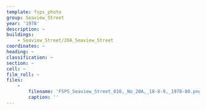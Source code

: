 ```yaml
---
template: fsps_photo
group: Seaview_Street
year: '1978'
description: ~
buildings:
    - Seaview_Street/20A_Seaview_Street
coordinates: ~
heading: ~
classification: ~
section: ~
cell: ~
film_roll: ~
files:
    -
        filename: 'FSPS_Seaview_Street_010,_No_20A,_18-8-9,_1978-80.png'
        caption: ''
---
```

